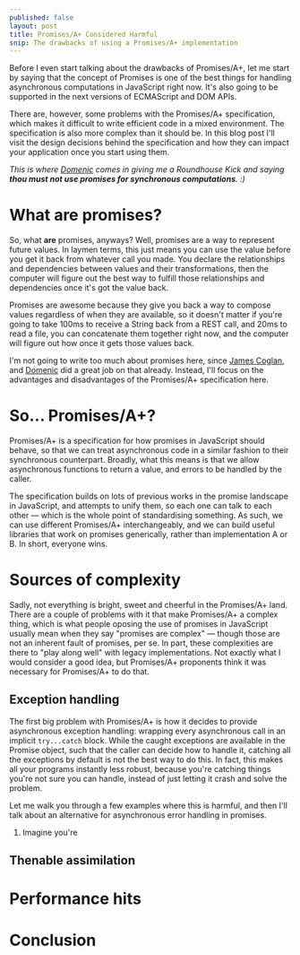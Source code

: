 ```yaml
---
published: false
layout: post
title: Promises/A+ Considered Harmful
snip: The drawbacks of using a Promises/A+ implementation
---
```


Before I even start talking about the drawbacks of Promises/A+, let me start by saying that the concept of Promises is one of the best things for handling asynchronous computations in JavaScript right now. It's also going to be supported in the next versions of ECMAScript and DOM APIs.

There are, however, some problems with the Promises/A+ specification, which makes it difficult to write efficient code in a mixed environment. The specification is also more complex than it should be. In this blog post I'll visit the design decisions behind the specification and how they can impact your application once you start using them.

*This is where [Domenic](https://twitter.com/domenic) comes in giving me a Roundhouse Kick and saying **thou must not use promises for synchronous computations**. :)*


# What are promises?

So, what **are** promises, anyways? Well, promises are a way to represent future values. In laymen terms, this just means you can use the value before you get it back from whatever call you made. You declare the relationships and dependencies between values and their transformations, then the computer will figure out the best way to fulfill those relationships and dependencies once it's got the value back.

Promises are awesome because they give you back a way to compose values regardless of when they are available, so it doesn't matter if you're going to take 100ms to receive a String back from a REST call, and 20ms to read a file, you can concatenate them together right now, and the computer will figure out how once it gets those values back.

I'm not going to write too much about promises here, since [James Coglan](http://blog.jcoglan.com/2013/03/30/callbacks-are-imperative-promises-are-functional-nodes-biggest-missed-opportunity/), and [Domenic](http://domenic.me/2012/10/14/youre-missing-the-point-of-promises/) did a great job on that already. Instead, I'll focus on the advantages and disadvantages of the Promises/A+ specification here.


# So... Promises/A+?

Promises/A+ is a specification for how promises in JavaScript should behave, so that we can treat asynchronous code in a similar fashion to their synchronous counterpart. Broadly, what this means is that we allow asynchronous functions to return a value, and errors to be handled by the caller.

The specification builds on lots of previous works in the promise landscape in JavaScript, and attempts to unify them, so each one can talk to each other — which is the whole point of standardising something. As such, we can use different Promises/A+ interchangeably, and we can build useful libraries that work on promises generically, rather than implementation A or B. In short, everyone wins.


# Sources of complexity

Sadly, not everything is bright, sweet and cheerful in the Promises/A+ land. There are a couple of problems with it that make Promises/A+ a complex thing, which is what people oposing the use of promises in JavaScript usually mean when they say "promises are complex" — though those are not an inherent fault of promises, per se. In part, these complexities are there to "play along well" with legacy implementations. Not exactly what I would consider a good idea, but Promises/A+ proponents think it was necessary for Promises/A+ to do that.

## Exception handling

The first big problem with Promises/A+ is how it decides to provide asynchronous exception handling: wrapping every asynchronous call in an implicit `try...catch` block. While the caught exceptions are available in the Promise object, such that the caller can decide how to handle it, catching all the exceptions by default is not the best way to do this. In fact, this makes all your programs instantly less robust, because you're catching things you're not sure you can handle, instead of just letting it crash and solve the problem.

Let me walk you through a few examples where this is harmful, and then I'll talk about an alternative for asynchronous error handling in promises.

 1)  Imagine you're 

## Thenable assimilation


# Performance hits

# Conclusion
